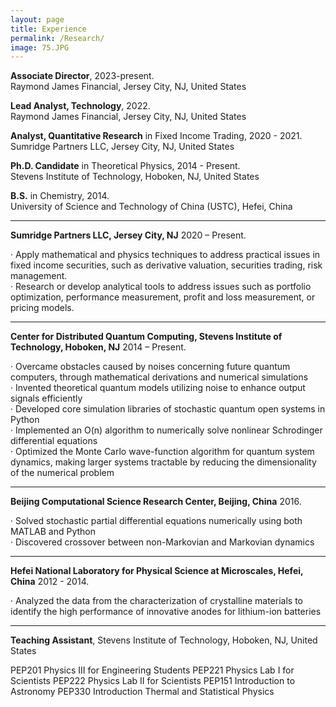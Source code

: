 ```yaml
---
layout: page
title: Experience
permalink: /Research/
image: 75.JPG
---
```


**Associate Director**, 2023-present.    
Raymond James Financial, Jersey City, NJ, United States

**Lead Analyst, Technology**, 2022.    
Raymond James Financial, Jersey City, NJ, United States

**Analyst, Quantitative Research** in Fixed Income Trading, 2020 - 2021.    
Sumridge Partners LLC, Jersey City, NJ, United States

**Ph.D. Candidate** in Theoretical Physics, 2014 - Present.    
Stevens Institute of Technology, Hoboken, NJ, United States

**B.S.** in Chemistry, 2014.    
University of Science and Technology of China (USTC), Hefei, China

****

**Sumridge Partners LLC, Jersey City, NJ** 2020 – Present.

· Apply mathematical and physics techniques to address practical issues in fixed income securities, such as derivative valuation, securities trading, risk management.    
· Research or develop analytical tools to address issues such as portfolio optimization, performance measurement, profit and loss measurement, or pricing models.

****

**Center for Distributed Quantum Computing, Stevens Institute of Technology, Hoboken, NJ** 2014 – Present.

· Overcame obstacles caused by noises concerning future quantum computers, through mathematical derivations and numerical simulations    
· Invented theoretical quantum models utilizing noise to enhance output signals efficiently    
· Developed core simulation libraries of stochastic quantum open systems in Python    
· Implemented an O(n) algorithm to numerically solve nonlinear Schrodinger differential equations    
· Optimized the Monte Carlo wave-function algorithm for quantum system dynamics, making larger systems tractable by reducing the dimensionality of the numerical problem

****

**Beijing Computational Science Research Center, Beijing, China** 2016.

· Solved stochastic partial differential equations numerically using both MATLAB and Python   
· Discovered crossover between non-Markovian and Markovian dynamics

****

**Hefei National Laboratory for Physical Science at Microscales, Hefei, China** 2012 - 2014.

· Analyzed the data from the characterization of crystalline materials to identify the high performance of innovative anodes for lithium-ion batteries

****
**Teaching Assistant**, Stevens Institute of Technology, Hoboken, NJ, United States

PEP201 Physics III for Engineering Students
PEP221 Physics Lab I for Scientists
PEP222 Physics Lab II for Scientists
PEP151 Introduction to Astronomy
PEP330 Introduction Thermal and Statistical Physics
